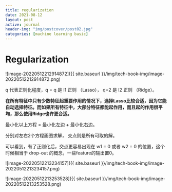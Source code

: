 ```yaml
---
title: regularization
date: 2021-08-12
layout: post
active: journal
header-img: "img/postcover/post02.jpg"
categories: [machine learning basic]
---
```


# Regularization

![image-20220512212914872]({{ site.baseurl }}/img/tech-book-img/image-20220512212914872.png)

q 代表正则化程度，q = q 是 l1 正则 （Lasso）， q=2 是 l2 正则 （Ridge）。

**在所有特征中只有少数特征起重要作用的情况下，选择Lasso比较合适，因为它能自动选择特征。而如果所有特征中，大部分特征都能起作用，而且起的作用很平均，那么使用Ridge也许更合适。**

最小化以上方程 = 最小化左边  + 最小化右边。 

分别对左右2个方程画图求解， 交点则是所有可取的解。

可以看到，有了正则化后，交点更容易出现在  w1 = 0 或者 w2 = 0 的位置，这个时候相当于 drop-out 的概念，一些feature的输出置0。



![image-20220512213234157]({{ site.baseurl }}/img/tech-book-img/image-20220512213234157.png)

![image-20220512213253528]({{ site.baseurl }}/img/tech-book-img/image-20220512213253528.png)